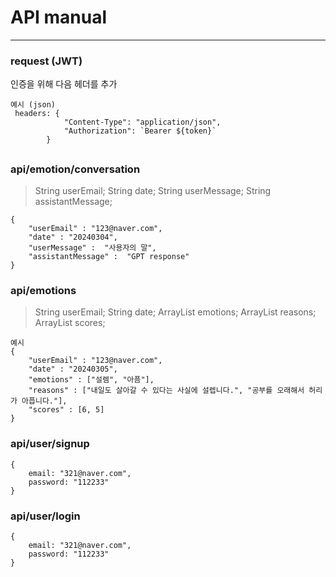 # API manual

---
### request (JWT)
인증을 위해 다음 헤더를 추가
```
예시 (json)
 headers: {
            "Content-Type": "application/json",
            "Authorization": `Bearer ${token}`
        }
```
## 
### api/emotion/conversation

> String userEmail;
> String date;
> String userMessage;
> String assistantMessage;

```
{
    "userEmail" : "123@naver.com",
    "date" : "20240304",
    "userMessage" :  "사용자의 말",
    "assistantMessage" :  "GPT response"
}
```
### api/emotions

> String userEmail;
> String date;
> ArrayList<String> emotions;
> ArrayList<String> reasons;
> ArrayList<Integer> scores;
```
예시
{
    "userEmail" : "123@naver.com",
    "date" : "20240305",
    "emotions" : ["설렘", "아픔"],
    "reasons" : ["내일도 살아갈 수 있다는 사실에 설렙니다.", "공부를 오래해서 허리가 아픕니다."],
    "scores" : [6, 5]
}
```

### api/user/signup

```
{
    email: "321@naver.com",
    password: "112233"
}
```

### api/user/login

```
{
    email: "321@naver.com",
    password: "112233"
}
```